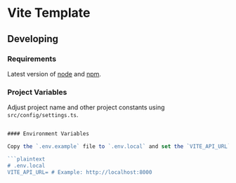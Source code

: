 # Vite Template

## Developing

### Requirements

Latest version of [node](https://nodejs.org/en/) and [npm](https://www.npmjs.com/).

### Project Variables

Adjust project name and other project constants using `src/config/settings.ts`.

````typescript

#### Environment Variables

Copy the `.env.example` file to `.env.local` and set the `VITE_API_URL` variable to the URL of your FastAPI server.

```plaintext
# .env.local
VITE_API_URL= # Example: http://localhost:8000
````
